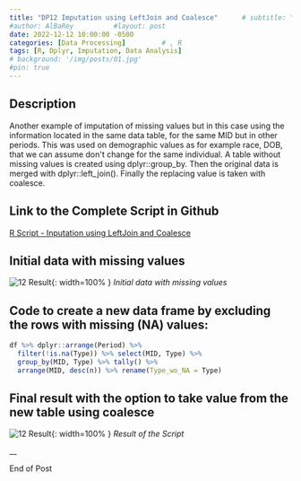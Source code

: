 ```yaml
---
title: "DP12 Imputation using LeftJoin and Coalesce"      # subtitle: "Description of R Scripts for data processing."
#author: AlBaRey          #layout: post
date: 2022-12-12 10:00:00 -0500
categories: [Data Processing]         # , R
tags: [R, Dplyr, Imputation, Data Analysis]
# background: '/img/posts/01.jpg'
#pin: true
---
```



## Description

Another example of imputation of missing values but in this case using the information located in the same data table, for the same MID but in other periods. This was used on demographic values as for example race, DOB, that we can assume don't change for the same individual. A table without missing values is created using dplyr::group_by. Then the original data is merged with dplyr::left_join(). Finally the replacing value is taken with coalesce.

## Link to the Complete Script in Github
[R Script - Inputation using LeftJoin and Coalesce](https://github.com/albarey33/Data_Analysis_R/blob/main/12%20Inputation%20using%20LeftJoin%20and%20Coalesce.R)


## Initial data with missing values
![12 Result](/images/DataProcess/12_Initial_Data_with_Missing_info.PNG){: width=100% }
_Initial data with missing values_

## Code to create a new data frame by excluding the rows with missing (NA) values:
```R
df %>% dplyr::arrange(Period) %>% 
  filter(!is.na(Type)) %>% select(MID, Type) %>% 
  group_by(MID, Type) %>% tally() %>% 
  arrange(MID, desc(n)) %>% rename(Type_wo_NA = Type)
```

## Final result with the option to take value from the new table using coalesce
![12 Result](/images/DataProcess/12_Final_Result_Replacing_NA_values.PNG){: width=100% }
_Result of the Script_


__

End of Post
